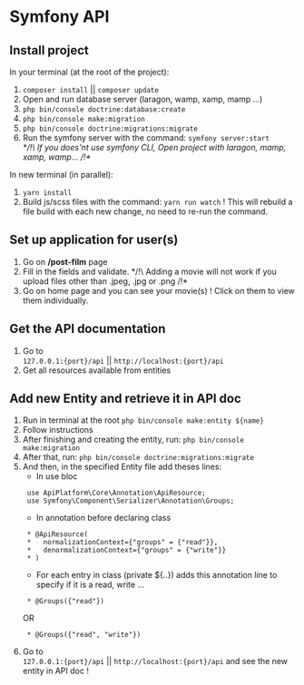 # Symfony API

## Install project
In your terminal (at the root of the project):

1. `composer install` || `composer update`
2. Open and run database server (laragon, wamp, xamp, mamp ...)
3. `php bin/console doctrine:database:create`
4. `php bin/console make:migration`
5. `php bin/console doctrine:migrations:migrate`
6. Run the symfony server with the command: `symfony server:start`  
  **/!\ If you does'nt use symfony CLI, Open project with laragon, mamp, xamp, wamp... /!\**

In new terminal (in parallel):
1. `yarn install`
2. Build js/scss files with the command: `yarn run watch` ! This will rebuild a file build with each new change, no need to re-run the command.


## Set up application for user(s)

1. Go on **/post-film** page
2. Fill in the fields and validate. */!\ Adding a movie will not work if you upload files other than .jpeg, .jpg or .png /!\*
3. Go on home page and you can see your movie(s) ! Click on them to view them individually.

## Get the API documentation
1. Go to   
  `127.0.0.1:{port}/api` || `http://localhost:{port}/api`  
2. Get all resources available from entities

## Add new Entity and retrieve it in API doc
1. Run in terminal at the root `php bin/console make:entity ${name}`
2. Follow instructions
3. After finishing and creating the entity, run: `php bin/console make:migration`
4. After that, run: `php bin/console doctrine:migrations:migrate`
5. And then, in the specified Entity file add theses lines:
   - In use bloc
   ```
    use ApiPlatform\Core\Annotation\ApiResource;
    use Symfony\Component\Serializer\Annotation\Groups;
   ```
   - In annotation before declaring class
   ```
    * @ApiResource(
    *   normalizationContext={"groups" = {"read"}},
    *   denormalizationContext={"groups" = {"write"}}
    * )
   ```
   - For each entry in class (private ${..}) adds this annotation line to specify if it is a read, write ...
   ```
    * @Groups({"read"})
   ```
   OR
   ```
    * @Groups({"read", "write"})
   ```
6. Go to   
  `127.0.0.1:{port}/api` || `http://localhost:{port}/api` and see the new entity in API doc !
